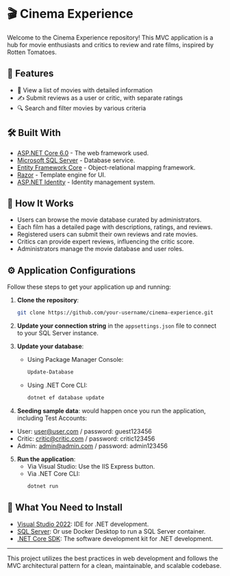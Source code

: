 # 🎬 Cinema Experience

Welcome to the Cinema Experience repository! This MVC application is a hub for movie enthusiasts and critics to review and rate films, inspired by Rotten Tomatoes.

## 🌟 Features

- 🎥 View a list of movies with detailed information
- ✍️ Submit reviews as a user or critic, with separate ratings
- 🔍 Search and filter movies by various criteria

## 🛠 Built With

- [ASP.NET Core 6.0](https://dotnet.microsoft.com/apps/aspnet) - The web framework used.
- [Microsoft SQL Server](https://www.microsoft.com/en-us/sql-server/sql-server-downloads) - Database service.
- [Entity Framework Core](https://docs.microsoft.com/en-us/ef/core/) - Object-relational mapping framework.
- [Razor](https://docs.microsoft.com/en-us/aspnet/core/mvc/views/razor?view=aspnetcore-6.0) - Template engine for UI.
- [ASP.NET Identity](https://docs.microsoft.com/en-us/aspnet/core/security/authentication/identity?view=aspnetcore-6.0&tabs=visual-studio) - Identity management system.

## 🚀 How It Works

- Users can browse the movie database curated by administrators.
- Each film has a detailed page with descriptions, ratings, and reviews.
- Registered users can submit their own reviews and rate movies.
- Critics can provide expert reviews, influencing the critic score.
- Administrators manage the movie database and user roles.

## ⚙️ Application Configurations

Follow these steps to get your application up and running:

1. **Clone the repository**:
    ```bash
    git clone https://github.com/your-username/cinema-experience.git
    ```
2. **Update your connection string** in the `appsettings.json` file to connect to your SQL Server instance.

3. **Update your database**:
    - Using Package Manager Console:
        ```powershell
        Update-Database
        ```
    - Using .NET Core CLI:
        ```bash
        dotnet ef database update
        ```

4. **Seeding sample data**:
would happen once you run the application, including Test Accounts:

- User: user@user.com / password: guest123456
- Critic: critic@critic.com / password: critic123456
- Admin: admin@admin.com / password: admin123456

5. **Run the application**:
    - Via Visual Studio: Use the IIS Express button.
    - Via .NET Core CLI:
        ```bash
        dotnet run
        ```

## 🔧 What You Need to Install
- [Visual Studio 2022](https://visualstudio.microsoft.com/vs/): IDE for .NET development.
- [SQL Server](https://www.microsoft.com/en-us/sql-server/sql-server-downloads): Or use Docker Desktop to run a SQL Server container.
- [.NET Core SDK](https://dotnet.microsoft.com/download/dotnet/6.0): The software development kit for .NET development.

---

This project utilizes the best practices in web development and follows the MVC architectural pattern for a clean, maintainable, and scalable codebase.
